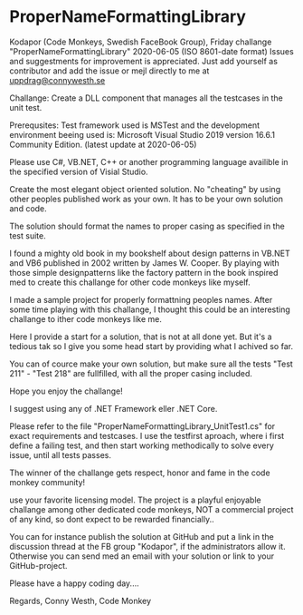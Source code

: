 # ProperNameFormattingLibrary

Kodapor (Code Monkeys, Swedish FaceBook Group), Friday challange "ProperNameFormattingLibrary" 2020-06-05 (ISO 8601-date format)
Issues and suggestments for improvement is appreciated. Just add yourself as contributor 
and add the issue or mejl directly to me at uppdrag@connywesth.se

Challange: Create a DLL component that manages all the testcases in the unit test.

Prerequsites: Test framework used is MSTest 
and the development environment beeing used is: 
Microsoft Visual Studio 2019 version 16.6.1 Community Edition. (latest update at 2020-06-05)

Please use C#, VB.NET, C++ or another programming language 
availible in the specified version of Visial Studio.

Create the most elegant object oriented solution.
No "cheating" by using other peoples published 
work as your own. It has to be your own solution and code.
 
The solution should format the names to proper 
casing as specified in the test suite.

I found a mighty old book in my bookshelf about 
design patterns in VB.NET and VB6 published 
in 2002  written by James W. Cooper.
By playing with those simple designpatterns like 
the factory pattern in the book inspired med to 
create this challange for other code monkeys like myself.

I made a sample project for properly formattning 
peoples names. After some time playing with this 
challange, I thought this could be an interesting 
challange to ither code monkeys like me.
 
Here I provide a start for a solution, that is 
not at all done yet. But it's a tedious tak so 
I give you some head start by providing what 
I achived so far.

You can of cource make your own solution, but 
make sure all the tests "Test 211" - "Test 218"
are fullfilled, with all the proper casing included.

Hope you enjoy the challange!

I suggest using any of .NET Framework eller .NET Core.

Please refer to the file "ProperNameFormattingLibrary_UnitTest1.cs" for exact requirements and testcases. I use the testfirst aproach, where i first define a failing test, and then start working methodically to solve every issue, until all tests passes.

The winner of the challange gets respect, 
honor and fame in the code monkey community!

use your favorite licensing model. The project 
is a playful enjoyable challange among other
dedicated code monkeys, NOT a commercial 
project of any kind, so dont expect to be 
rewarded financially..

You can for instance publish the solution 
at GitHub and put a link in the discussion 
thread at the FB group "Kodapor", if the 
administrators allow it. Otherwise you can 
send med an email with your solution or 
link to your GitHub-project.

Please have a happy coding day....

Regards,
Conny Westh,
Code Monkey
